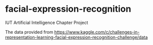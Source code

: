 # facial-expression-recognition
IUT Artificial Intelligence Chapter Project

The data provided from https://www.kaggle.com/c/challenges-in-representation-learning-facial-expression-recognition-challenge/data 
